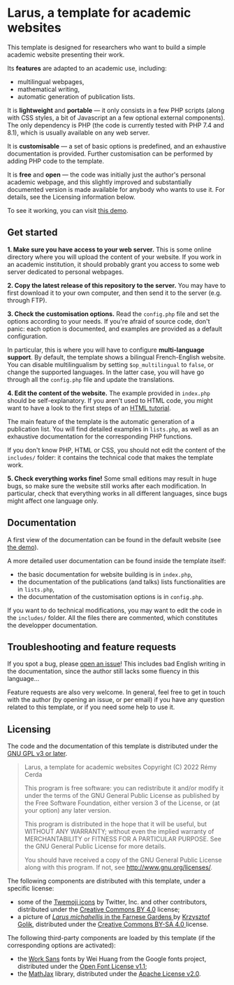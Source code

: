 # Larus, a template for academic websites

This template is designed for researchers who want to build a simple academic
website presenting their work.

Its **features** are adapted to an academic use, including:
* multilingual webpages,
* mathematical writing,
* automatic generation of publication lists.

It is **lightweight** and **portable** — it only consists in a few PHP scripts
(along with CSS styles, a bit of Javascript an a few optional external
components). The only dependency is PHP (the code is currently tested with PHP
7.4 and 8.1), which is usually available on any web server.

It is **customisable** — a set of basic options is predefined, and an
exhaustive documentation is provided. Further customisation can be performed
by adding PHP code to the template.

It is **free** and **open** — the code was initially just the author's
personal academic webpage, and this slightly improved and substantially
documented version is made available for anybody who wants to use it. For 
details, see the Licensing information below.

To see it working, you can visit
[this demo](https://www.i2m.univ-amu.fr/perso/remy.cerda/larus/).


## Get started

**1. Make sure you have access to your web server.** This is some online
directory where you will upload the content of your website. If you work
in an academic institution, it should probably grant you access to some web
server dedicated to personal webpages.

**2. Copy the latest release of this repository to the server.** You may have
to first download it to your own computer, and then send it to the server
(e.g. through FTP).

**3. Check the customisation options.** Read the `config.php` file and set the
options according to your needs. If you're afraid of source code, don't panic:
each option is documented, and examples are provided as a default 
configuration.

In particular, this is where you will have to configure 
**multi-language support**. By default, the template shows a bilingual
French-English website. You can disable multilingualism by setting
`$op_multilingual` to `false`, or change the supported languages. In the latter
case, you will have go through all the `config.php` file and update the
translations.

**4. Edit the content of the website.** The example provided in `index.php`
should be self-explanatory. If you aren't used to HTML code, you might want to 
have a look to the first steps of an
[HTML tutorial](https://www.w3schools.com/html/html_intro.asp).

The main feature of the template is the automatic generation of a publication
list. You will find detailed examples in `lists.php`, as well as an exhaustive
documentation for the corresponding PHP functions.

If you don't know PHP, HTML or CSS, you should not edit the content of the
`includes/` folder: it contains the technical code that makes the template
work.

**5. Check everything works fine!** Some small editions may result in huge
bugs, so make sure the website still works after each modification.
In particular, check that everything works in all different languages, since
bugs might affect one language only.


## Documentation

A first view of the documentation can be found in the default website (see
[the demo](https://www.i2m.univ-amu.fr/perso/remy.cerda/larus/)).

A more detailed user documentation can be found inside the template itself:
* the basic documentation for website building is in `index.php`,
* the documentation of the publications (and talks) lists functionalities
  are in `lists.php`,
* the documentation of the customisation options is in `config.php`.

If you want to do technical modifications, you may want to edit the code
in the `includes/` folder. All the files there are commented, which constitutes
the developper documentation.


## Troubleshooting and feature requests

If you spot a bug, please
[open an issue](https://github.com/sparusaurata/larus/issues)!
This includes bad English writing in the documentation, since the author still
lacks some fluency in this language...

Feature requests are also very welcome. In general, feel free to get in touch
with the author (by opening an issue, or per email) if you have any question
related to this template, or if you need some help to use it.


## Licensing

The code and the documentation of this template is distributed under the
[GNU GPL v3 or later](
https://github.com/sparusaurata/larus/blob/main/LICENSE.md).

> Larus, a template for academic websites
> Copyright (C) 2022 Rémy Cerda
> 
> This program is free software: you can redistribute it and/or modify
> it under the terms of the GNU General Public License as published by
> the Free Software Foundation, either version 3 of the License, or
> (at your option) any later version.
> 
> This program is distributed in the hope that it will be useful,
> but WITHOUT ANY WARRANTY; without even the implied warranty of
> MERCHANTABILITY or FITNESS FOR A PARTICULAR PURPOSE.  See the
> GNU General Public License for more details.
> 
> You should have received a copy of the GNU General Public License
> along with this program.  If not, see <http://www.gnu.org/licenses/>.

The following components are distributed with this template, under a specific 
license:
* some of the [Twemoji icons](https://github.com/twitter/twemoji) by
  Twitter, Inc. and other contributors, distributed under the
  [Creative Commons BY 4.0](https://creativecommons.org/licenses/by/4.0/)
  license;
* a picture of [_Larus michahellis_ in the Farnese Gardens
  ](https://commons.wikimedia.org/wiki/File:Larus_michahellis_in_Farnese_Gardens_02.jpg)
  by [Krzysztof Golik](https://commons.wikimedia.org/wiki/User:Tournasol7),
  distributed under the [Creative Commons BY-SA 4.0
  ](https://creativecommons.org/licenses/by-sa/4.0/) license.

The following third-party components are loaded by this template (if the 
corresponding options are activated):
* the [Work Sans](https://fonts.google.com/specimen/Work+Sans) fonts
  by Wei Huang from the Google fonts project, distributed under the
  [Open Font License v1.1](https://scripts.sil.org/cms/scripts/page.php?item_id=OFL_web);
* the [MathJax](http://www.mathjax.org/) library, distributed under the
  [Apache License v2.0](https://www.apache.org/licenses/LICENSE-2.0).
